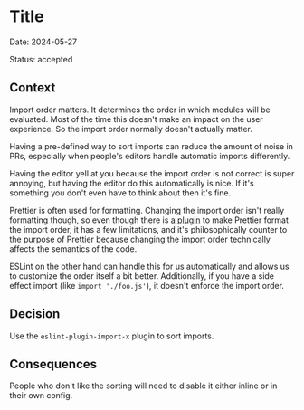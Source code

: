 # Title

Date: 2024-05-27

Status: accepted

## Context

Import order matters. It determines the order in which modules will be
evaluated. Most of the time this doesn't make an impact on the user experience.
So the import order normally doesn't actually matter.

Having a pre-defined way to sort imports can reduce the amount of noise in PRs,
especially when people's editors handle automatic imports differently.

Having the editor yell at you because the import order is not correct is super
annoying, but having the editor do this automatically is nice. If it's something
you don't even have to think about then it's fine.

Prettier is often used for formatting. Changing the import order isn't really
formatting though, so even though there is
[a plugin](https://npm.im/prettier-plugin-organize-imports) to make Prettier
format the import order, it has a few limitations, and it's philosophically
counter to the purpose of Prettier because changing the import order technically
affects the semantics of the code.

ESLint on the other hand can handle this for us automatically and allows us to
customize the order itself a bit better. Additionally, if you have a side effect
import (like `import './foo.js'`), it doesn't enforce the import order.

## Decision

Use the `eslint-plugin-import-x` plugin to sort imports.

## Consequences

People who don't like the sorting will need to disable it either inline or in
their own config.

